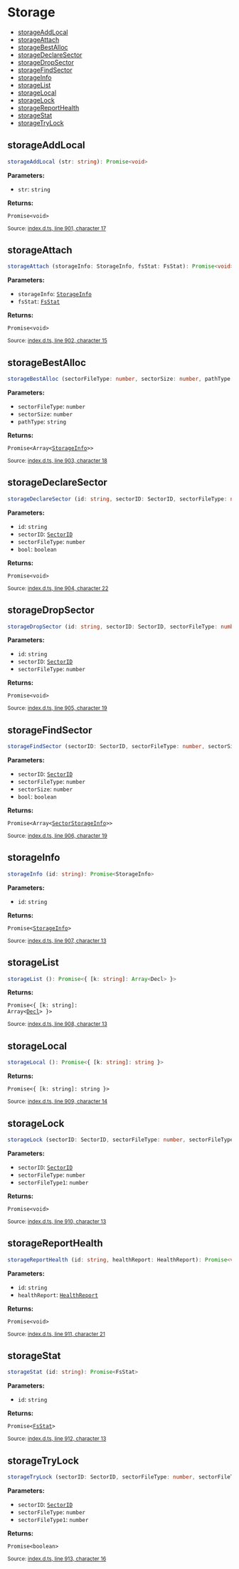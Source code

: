 <!-- Code generated by github.com/filecoin-shipyard/js-lotus-client/docgen. DO NOT EDIT. -->
# Storage



* [storageAddLocal](storage.md#storageaddlocal)
* [storageAttach](storage.md#storageattach)
* [storageBestAlloc](storage.md#storagebestalloc)
* [storageDeclareSector](storage.md#storagedeclaresector)
* [storageDropSector](storage.md#storagedropsector)
* [storageFindSector](storage.md#storagefindsector)
* [storageInfo](storage.md#storageinfo)
* [storageList](storage.md#storagelist)
* [storageLocal](storage.md#storagelocal)
* [storageLock](storage.md#storagelock)
* [storageReportHealth](storage.md#storagereporthealth)
* [storageStat](storage.md#storagestat)
* [storageTryLock](storage.md#storagetrylock)

## storageAddLocal

```ts
storageAddLocal (str: string): Promise<void>
```

**Parameters:**

* `str`: <code>string</code>

**Returns:**

<code>Promise&lt;void&gt;</code>

<small>Source: [index.d.ts, line 901, character 17](https://github.com/filecoin-shipyard/js-lotus-client-rpc/blob/master/index.d.ts#L901)</small>

## storageAttach

```ts
storageAttach (storageInfo: StorageInfo, fsStat: FsStat): Promise<void>
```

**Parameters:**

* `storageInfo`: [`StorageInfo`](../types.md#storageinfo)
* `fsStat`: [`FsStat`](../types.md#fsstat)

**Returns:**

<code>Promise&lt;void&gt;</code>

<small>Source: [index.d.ts, line 902, character 15](https://github.com/filecoin-shipyard/js-lotus-client-rpc/blob/master/index.d.ts#L902)</small>

## storageBestAlloc

```ts
storageBestAlloc (sectorFileType: number, sectorSize: number, pathType: string): Promise<Array<StorageInfo>>
```

**Parameters:**

* `sectorFileType`: <code>number</code>
* `sectorSize`: <code>number</code>
* `pathType`: <code>string</code>

**Returns:**

<code>Promise&lt;Array&lt;<a href="../types.md#storageinfo">StorageInfo</a>&gt;&gt;</code>

<small>Source: [index.d.ts, line 903, character 18](https://github.com/filecoin-shipyard/js-lotus-client-rpc/blob/master/index.d.ts#L903)</small>

## storageDeclareSector

```ts
storageDeclareSector (id: string, sectorID: SectorID, sectorFileType: number, bool: boolean): Promise<void>
```

**Parameters:**

* `id`: <code>string</code>
* `sectorID`: [`SectorID`](../types.md#sectorid)
* `sectorFileType`: <code>number</code>
* `bool`: <code>boolean</code>

**Returns:**

<code>Promise&lt;void&gt;</code>

<small>Source: [index.d.ts, line 904, character 22](https://github.com/filecoin-shipyard/js-lotus-client-rpc/blob/master/index.d.ts#L904)</small>

## storageDropSector

```ts
storageDropSector (id: string, sectorID: SectorID, sectorFileType: number): Promise<void>
```

**Parameters:**

* `id`: <code>string</code>
* `sectorID`: [`SectorID`](../types.md#sectorid)
* `sectorFileType`: <code>number</code>

**Returns:**

<code>Promise&lt;void&gt;</code>

<small>Source: [index.d.ts, line 905, character 19](https://github.com/filecoin-shipyard/js-lotus-client-rpc/blob/master/index.d.ts#L905)</small>

## storageFindSector

```ts
storageFindSector (sectorID: SectorID, sectorFileType: number, sectorSize: number, bool: boolean): Promise<Array<SectorStorageInfo>>
```

**Parameters:**

* `sectorID`: [`SectorID`](../types.md#sectorid)
* `sectorFileType`: <code>number</code>
* `sectorSize`: <code>number</code>
* `bool`: <code>boolean</code>

**Returns:**

<code>Promise&lt;Array&lt;<a href="../types.md#sectorstorageinfo">SectorStorageInfo</a>&gt;&gt;</code>

<small>Source: [index.d.ts, line 906, character 19](https://github.com/filecoin-shipyard/js-lotus-client-rpc/blob/master/index.d.ts#L906)</small>

## storageInfo

```ts
storageInfo (id: string): Promise<StorageInfo>
```

**Parameters:**

* `id`: <code>string</code>

**Returns:**

<code>Promise&lt;<a href="../types.md#storageinfo">StorageInfo</a>&gt;</code>

<small>Source: [index.d.ts, line 907, character 13](https://github.com/filecoin-shipyard/js-lotus-client-rpc/blob/master/index.d.ts#L907)</small>

## storageList

```ts
storageList (): Promise<{ [k: string]: Array<Decl> }>
```

**Returns:**

<code>Promise&lt;{ [k: string]: Array&lt;<a href="../types.md#decl">Decl</a>&gt; }&gt;</code>

<small>Source: [index.d.ts, line 908, character 13](https://github.com/filecoin-shipyard/js-lotus-client-rpc/blob/master/index.d.ts#L908)</small>

## storageLocal

```ts
storageLocal (): Promise<{ [k: string]: string }>
```

**Returns:**

<code>Promise&lt;{ [k: string]: string }&gt;</code>

<small>Source: [index.d.ts, line 909, character 14](https://github.com/filecoin-shipyard/js-lotus-client-rpc/blob/master/index.d.ts#L909)</small>

## storageLock

```ts
storageLock (sectorID: SectorID, sectorFileType: number, sectorFileType1: number): Promise<void>
```

**Parameters:**

* `sectorID`: [`SectorID`](../types.md#sectorid)
* `sectorFileType`: <code>number</code>
* `sectorFileType1`: <code>number</code>

**Returns:**

<code>Promise&lt;void&gt;</code>

<small>Source: [index.d.ts, line 910, character 13](https://github.com/filecoin-shipyard/js-lotus-client-rpc/blob/master/index.d.ts#L910)</small>

## storageReportHealth

```ts
storageReportHealth (id: string, healthReport: HealthReport): Promise<void>
```

**Parameters:**

* `id`: <code>string</code>
* `healthReport`: [`HealthReport`](../types.md#healthreport)

**Returns:**

<code>Promise&lt;void&gt;</code>

<small>Source: [index.d.ts, line 911, character 21](https://github.com/filecoin-shipyard/js-lotus-client-rpc/blob/master/index.d.ts#L911)</small>

## storageStat

```ts
storageStat (id: string): Promise<FsStat>
```

**Parameters:**

* `id`: <code>string</code>

**Returns:**

<code>Promise&lt;<a href="../types.md#fsstat">FsStat</a>&gt;</code>

<small>Source: [index.d.ts, line 912, character 13](https://github.com/filecoin-shipyard/js-lotus-client-rpc/blob/master/index.d.ts#L912)</small>

## storageTryLock

```ts
storageTryLock (sectorID: SectorID, sectorFileType: number, sectorFileType1: number): Promise<boolean>
```

**Parameters:**

* `sectorID`: [`SectorID`](../types.md#sectorid)
* `sectorFileType`: <code>number</code>
* `sectorFileType1`: <code>number</code>

**Returns:**

<code>Promise&lt;boolean&gt;</code>

<small>Source: [index.d.ts, line 913, character 16](https://github.com/filecoin-shipyard/js-lotus-client-rpc/blob/master/index.d.ts#L913)</small>
